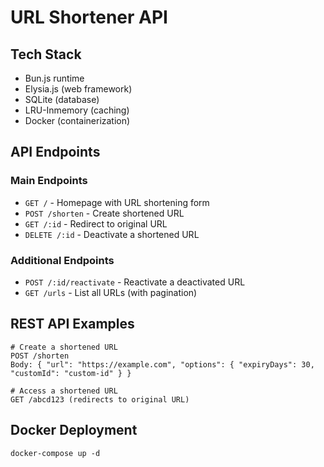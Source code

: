 # URL Shortener API

## Tech Stack
- Bun.js runtime
- Elysia.js (web framework)
- SQLite (database)
- LRU-Inmemory  (caching)
- Docker (containerization)

## API Endpoints

### Main Endpoints
- `GET /` - Homepage with URL shortening form
- `POST /shorten` - Create shortened URL
- `GET /:id` - Redirect to original URL
- `DELETE /:id` - Deactivate a shortened URL

### Additional Endpoints
- `POST /:id/reactivate` - Reactivate a deactivated URL
- `GET /urls` - List all URLs (with pagination)

## REST API Examples

```
# Create a shortened URL
POST /shorten
Body: { "url": "https://example.com", "options": { "expiryDays": 30, "customId": "custom-id" } }

# Access a shortened URL
GET /abcd123 (redirects to original URL)
```

## Docker Deployment
```
docker-compose up -d
```